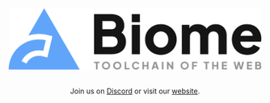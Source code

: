 <div align="center">
  <picture>
    <source media="(prefers-color-scheme: dark)" srcset="https://raw.githubusercontent.com/biomejs/resources/main/svg/slogan-dark-transparent.svg">
    <source media="(prefers-color-scheme: light)" srcset="https://raw.githubusercontent.com/biomejs/resources/main/svg/slogan-light-transparent.svg">
    <img alt="Shows the banner of Biome, with its logo and the phrase 'Toolchain of the web'." src="https://raw.githubusercontent.com/biomejs/resources/main/svg/slogan-light-transparent.svg" width="500">
  </picture>
  <br>
  <br>

  Join us on [Discord](https://discord.gg/BypW39g6Yc) or visit our [website](https://biomejs.dev).
</div>
